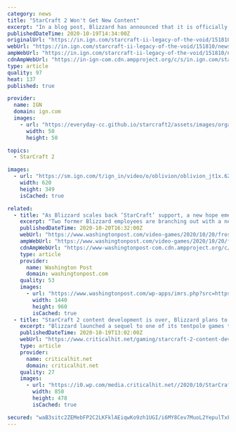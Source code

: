```yaml
---
category: news
title: "StarCraft 2 Won't Get New Content"
excerpt: "In a blog post, Blizzard has announced that it is officially ending development of new content for StarCraft 2. According to the post, new content that is traditionally sold for the game like co ..."
publishedDateTime: 2020-10-19T14:34:00Z
originalUrl: "https://in.ign.com/starcraft-ii-legacy-of-the-void/151810/news/starcraft-2-wont-get-new-content"
webUrl: "https://in.ign.com/starcraft-ii-legacy-of-the-void/151810/news/starcraft-2-wont-get-new-content"
ampWebUrl: "https://in.ign.com/starcraft-ii-legacy-of-the-void/151810/news/starcraft-2-wont-get-new-content?amp=1"
cdnAmpWebUrl: "https://in-ign-com.cdn.ampproject.org/c/s/in.ign.com/starcraft-ii-legacy-of-the-void/151810/news/starcraft-2-wont-get-new-content?amp=1"
type: article
quality: 97
heat: 137
published: true

provider:
  name: IGN
  domain: ign.com
  images:
    - url: "https://everyday-cc.github.io/starcraft2/assets/images/organizations/ign.com-50x50.jpg"
      width: 50
      height: 50

topics:
  - StarCraft 2

images:
  - url: "https://sm.ign.com/t/ign_in/video/o/oblivion/oblivion_jt1x.620.jpg"
    width: 620
    height: 349
    isCached: true

related:
  - title: "As Blizzard scales back ‘StarCraft’ support, a new hope emerges for RTS players"
    excerpt: "Two former Blizzard employees are branching out with a new studio that aims to make the RTS genre more accessible."
    publishedDateTime: 2020-10-20T16:32:00Z
    webUrl: "https://www.washingtonpost.com/video-games/2020/10/20/frost-giant-rts-warcraft-starcraft/"
    ampWebUrl: "https://www.washingtonpost.com/video-games/2020/10/20/frost-giant-rts-warcraft-starcraft/?outputType=amp"
    cdnAmpWebUrl: "https://www-washingtonpost-com.cdn.ampproject.org/c/s/www.washingtonpost.com/video-games/2020/10/20/frost-giant-rts-warcraft-starcraft/?outputType=amp"
    type: article
    provider:
      name: Washington Post
      domain: washingtonpost.com
    quality: 53
    images:
      - url: "https://www.washingtonpost.com/wp-apps/imrs.php?src=https://arc-anglerfish-washpost-prod-washpost.s3.amazonaws.com/public/KID3MI7CAZEE5PPTNVAWAQFHU4.jpg&w=1440"
        width: 1440
        height: 960
        isCached: true
  - title: "StarCraft 2 content development is over, Blizzard plans to focus on the franchise’s future"
    excerpt: "Blizzard launched a sequel to one of its tentpole games that helped establish the developer in gaming’s latest golden age. StarCraft II was a bold approach at the time, dividing its story campaign into parts that had staggered release dates."
    publishedDateTime: 2020-10-19T13:02:00Z
    webUrl: "https://www.criticalhit.net/gaming/starcraft-2-content-development-is-over-blizzard-plans-to-focus-on-the-franchises-future/"
    type: article
    provider:
      name: criticalhit.net
      domain: criticalhit.net
    quality: 27
    images:
      - url: "https://i0.wp.com/media.criticalhit.net//2020/10/StarCraftKerrigan.jpg"
        width: 850
        height: 478
        isCached: true

secured: "waB3sitc2ZEMebFP2C2LKFklAEiqwKo9zh1UGI/i6MY8Cev7MuoL2YepulTxFSI/PE/l1hFRl7IYgeJl0rlSV/vhyyozLIGgQKJaGI2KGtJN7+ODrlLF5MoRZHAJibi3+Dgq3ZINxUutKq1a+8vsaov5VnDf0bPl5vp/NxnfuztpwYnjEgfeAGkkubfnuk1NVf+KCDeuc3mmugykxsBy7Kr6VfSadfkXKw7SYIbkbana1tT0/YKlgfqM54E5IRX0DjGxRzSlWmDI6bbBk+VFrdTHCHmMmoy1TOo9Z6HmdYPyydHTYbF/CSivxTynyOH/rXhV/lO4aBMpg/XnKza+gE7pP1lTQLU42mfm1LfRpU4=;5xiV9SFsz437T+0QR7AKDA=="
---
```


